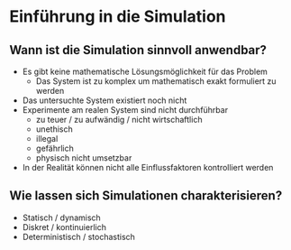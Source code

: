# Einführung in die Simulation

## Wann ist die Simulation sinnvoll anwendbar?

* Es gibt keine mathematische Lösungsmöglichkeit für das Problem
  * Das System ist zu komplex um mathematisch exakt formuliert zu werden
* Das untersuchte System existiert noch nicht
* Experimente am realen System sind nicht durchführbar
  * zu teuer / zu aufwändig / nicht wirtschaftlich
  * unethisch
  * illegal
  * gefährlich
  * physisch nicht umsetzbar
* In der Realität können nicht alle Einflussfaktoren kontrolliert werden

## Wie lassen sich Simulationen charakterisieren?

* Statisch / dynamisch
* Diskret / kontinuierlich
* Deterministisch / stochastisch



